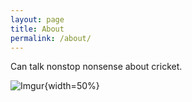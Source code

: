 ```yaml
---
layout: page
title: About
permalink: /about/
---
```


Can talk nonstop nonsense about cricket.
<br>

![Imgur](https://i.imgur.com/nZmX6Y3.jpg){width=50%}
<br>
